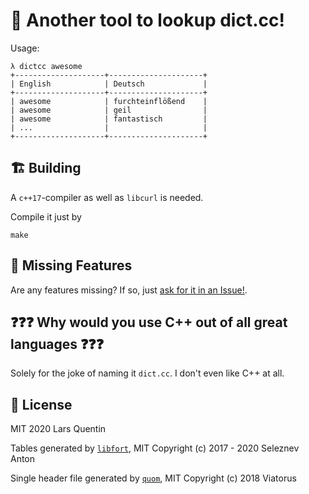 # 📖 Another tool to lookup dict.cc!

Usage:
```
λ dictcc awesome
+--------------------+---------------------+
| English            | Deutsch             |
+--------------------+---------------------+
| awesome            | furchteinflößend    |
| awesome            | geil                |
| awesome            | fantastisch         |
| ...                |                     |
+--------------------+---------------------+
```

## 🏗️ Building

A `c++17`-compiler as well as `libcurl` is needed.

Compile it just by
```
make
```

## 🚫 Missing Features

Are any features missing? If so, just [ask for it in an Issue!](https://github.com/lquenti/dict.cc/issues).

## ❓❓❓ Why would you use C++ out of all great languages ❓❓❓

Solely for the joke of naming it `dict.cc`. I don't even like C++ at all.

## 📝 License

MIT 2020 Lars Quentin

Tables generated by [`libfort`](https://github.com/seleznevae/libfort), MIT Copyright (c) 2017 - 2020 Seleznev Anton

Single header file generated by [`quom`](https://github.com/Viatorus/quom), MIT Copyright (c) 2018 Viatorus
